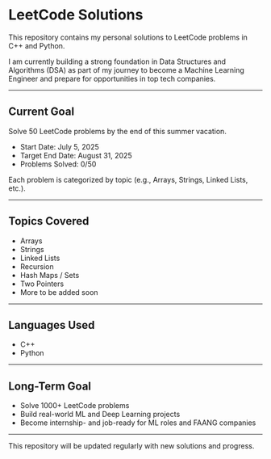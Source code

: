 # LeetCode Solutions

This repository contains my personal solutions to LeetCode problems in C++ and Python.

I am currently building a strong foundation in Data Structures and Algorithms (DSA) as part of my journey to become a Machine Learning Engineer and prepare for opportunities in top tech companies.

---

## Current Goal

Solve 50 LeetCode problems by the end of this summer vacation.

- Start Date: July 5, 2025  
- Target End Date: August 31, 2025  
- Problems Solved: 0/50

Each problem is categorized by topic (e.g., Arrays, Strings, Linked Lists, etc.).

---

## Topics Covered

- Arrays  
- Strings  
- Linked Lists  
- Recursion  
- Hash Maps / Sets  
- Two Pointers  
- More to be added soon

---

## Languages Used

- C++  
- Python

---

## Long-Term Goal

- Solve 1000+ LeetCode problems  
- Build real-world ML and Deep Learning projects  
- Become internship- and job-ready for ML roles and FAANG companies

---

This repository will be updated regularly with new solutions and progress.
